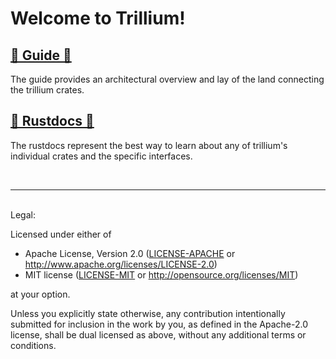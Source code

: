 # Welcome to Trillium!

## [📖 Guide 📖](https://trillium.rs/)

The guide provides an architectural overview and lay of the land
connecting the trillium crates.

## [📑 Rustdocs 📑](https://docs.trillium.rs)

The rustdocs represent the best way to learn about any of trillium's
individual crates and the specific interfaces.


<br/><hr/><br/>
Legal:

Licensed under either of
 * Apache License, Version 2.0
   ([LICENSE-APACHE](LICENSE-APACHE) or http://www.apache.org/licenses/LICENSE-2.0)
 * MIT license
   ([LICENSE-MIT](LICENSE-MIT) or http://opensource.org/licenses/MIT)</sup>
   
at your option.

Unless you explicitly state otherwise, any contribution intentionally submitted
for inclusion in the work by you, as defined in the Apache-2.0 license, shall be
dual licensed as above, without any additional terms or conditions.
